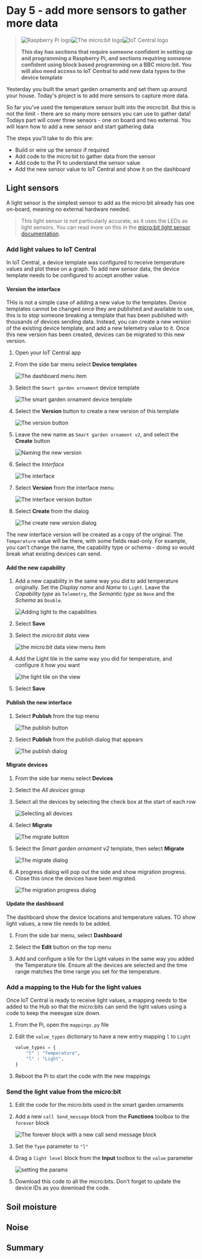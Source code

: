 # Day 5 - add more sensors to gather more data

> ![Raspberry Pi logo](../images/raspberry-pi-logo-small.png)![The micro:bit logo](../images/micro-bit-logo.png)![IoT Central logo](../images/iot-central-logo.png)
>
> **This day has sections that require someone confident in setting up and programming a Raspberry Pi, and sections requiring someone confident using block based programming on a BBC micro:bit. You will also need access to IoT Central to add new data types to the device template**

Yesterday you built the smart garden ornaments and set them up around your house. Today's project is to add more sensors to capture more data.

So far you've used the temperature sensor built into the micro:bit. But this is not the limit - there are so many more sensors you can use to gather data! Todays part will cover three sensors - one on board and two external. You will learn how to add a new sensor and start gathering data

The steps you'll take to do this are:

* Build or wire up the sensor if required
* Add code to the micro:bit to gather data from the sensor
* Add code to the Pi to understand the sensor value
* Add the new sensor value to IoT Central and show it on the dashboard

## Light sensors

A light sensor is the simplest sensor to add as the micro:bit already has one on-board, meaning no external hardware needed.

> This light sensor is not particularly accurate, as it uses the LEDs as light sensors. You can read more on this in the [micro:bit light sensor documentation](https://support.microbit.org/support/solutions/articles/19000024023-how-does-the-light-sensing-feature-on-the-micro-bit-work-).

### Add light values to IoT Central

In IoT Central, a device template was configured to receive temperature values and plot these on a graph. To add new sensor data, the device template needs to be configured to accept another value.

#### Version the interface

THis is not a simple case of adding a new value to the templates. Device templates cannot be changed once they are published and available to use, this is to stop someone breaking a template that has been published with thousands of devices sending data. Instead, you can create a new version of the existing device template, and add a new telemetry value to it. Once this new version has been created, devices can be migrated to this new version.

1. Open your IoT Central app

1. From the side bar menu select **Device templates**

    ![The dashboard menu item](../images/iot-central-device-templates-menu-option.png)

1. Select the `Smart garden ornament` device template

    ![The smart garden ornament device template](../images/iot-central-device-template-smart-garden-ornament.png)

1. Select the **Version** button to create a new version of this template

    ![The version button](../images/iot-central-device-template-version-button.png)

1. Leave the new name as `Smart garden ornament v2`, and select the **Create** button

    ![Naming the new version](../images/iot-central-device-template-name-version-dialog.png)

1. Select the *Interface*

    ![The interface](../images/iot-central-device-template-interface-menu-item.png)

1. Select **Version** from the interface menu

    ![The interface version button](../images/iot-central-device-template-interface-version-button.png)

1. Select **Create** from the dialog

    ![The create new version dialog](../images/iot-central-device-template-new-interface-version-dialog.png)

The new interface version will be created as a copy of the original. The `Temperature` value will be there, with some fields read-only. For example, you can't change the name, the capability type or schema - doing so would break what existing devices can send.

#### Add the new capability

1. Add a new capability in the same way you did to add temperature originally. Set the *Display name* and *Name* to `Light`. Leave the *Capability type* as `Telemetry`, the *Semantic type* as `None` and the *Schema* as `Double`.

    ![Adding light to the capabilities](../images/iot-central-device-template-add-light.png)

1. Select **Save**

1. Select the *micro:bit data* view

    ![the micro:bit data view menu item](../images/iot-central-device-template-microbit-data-view.png)

1. Add the Light tile in the same way you did for temperature, and configure it how you want

    ![the light tile on the view](../images/iot-central-device-templates-view-add-light-tile.png)

1. Select **Save**

#### Publish the new interface

1. Select **Publish** from the top menu

    ![The publish button](../images/iot-central-publish-device-template.png)

1. Select **Publish** from the publish dialog that appears

    ![The publish dialog](../images/iot-central-device-template-publish-dialog.png)

#### Migrate devices

1. From the side bar menu select **Devices**

1. Select the *All devices* group

1. Select all the devices by selecting the check box at the start of each row

    ![Selecting all devices](../images/iot-central-devices-select-all-devices.png)

1. Select **Migrate**

    ![The migrate button](../images/iot-central-devices-migrate.png)

1. Select the *Smart garden ornament v2* template, then select **Migrate**

    ![The migrate dialog](../images/iot-central-devices-migrate-dialog.png)

1. A progress dialog will pop out the side and show migration progress. Close this once the devices have been migrated.

    ![The migration progress dialog](../images/iot-central-device-operations-migration.png)

#### Update the dashboard

The dashboard show the device locations and temperature values. TO show light values, a new tile needs to be added.

1. From the side bar menu, select **Dashboard**

1. Select the **Edit** button on the top menu

1. Add and configure a tile for the Light values in the same way you added the Temperature tile. Ensure all the devices are selected and the time range matches the time range you set for the temperature.


<!-- To Do - add this once the data is showing -->

### Add a mapping to the Hub for the light values

Once IoT Central is ready to receive light values, a mapping needs to tbe added to the Hub so that the micro:bits can send the light values using a code to keep the meesgae size down.

1. From the Pi, open the `mappings.py` file

1. Edit the `value_types` dictionary to have a new entry mapping `l` to `Light`

    ```python
    value_types = {
        "t" : "Temperature",
        "l" : "Light",
    }
    ```

1. Reboot the Pi to start the code with the new mappings

### Send the light value from the micro:bit

1. Edit the code for the micro:bits used in the smart garden ornaments

1. Add a new `call Send_message` block from the **Functions** toolbox to the `forever` block

    ![The forever block with a new call send message block](../images/makecode-add-second-call-send-message-forever.png)

1. Set the `Type` parameter to `"l"`

1. Drag a `light level` block from the **Input** toolbox to the `value` parameter

    ![setting the params](../images/makecode-add-second-call-send-message-with-params-forever.png)

1. Download this code to all the micro:bits. Don't forget to update the device IDs as you download the code.

## Soil moisture

## Noise

## Summary
